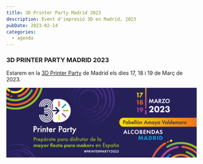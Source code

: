 ```yaml
---
title: 3D Printer Party Madrid 2023
description: Event d'impresió 3D en Madrid, 2023
pubDate: 2023-02-14
categories:
  - agenda
---
```


### 3D PRINTER PARTY MADRID 2023

Estarem en la [3D Printer Party](https://3dprinterparty.es/) de Madrid els dies 17, 18 i 19 de Març de 2023.

 ![](images/Cabecera-2023-web-e1676395542989-1024x376.png)
